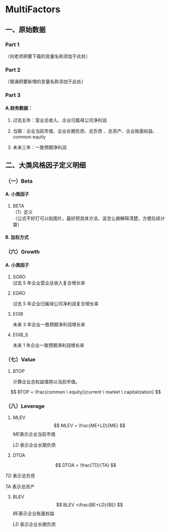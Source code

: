 # MultiFactors
## 一、原始数据
### Part 1
（何老师把要下载的变量名称添加于此处）
### Part 2
（玻澜把要新增的变量名称添加于此处）
### Part 3
#### A.财务数据：

1. 过去五年：营业总收入、企业归属母公司净利润

2. 当期：企业当前市值、企业长期负债、总负债 、总资产、企业账面权益、common equity

3. 未来三年：一致预期净利润

## 二、大类风格因子定义明细
### （一）Beta
#### A. 小类因子
1. BETA  
（1）定义  
（公式不好打可以贴图片，最好把具体方法、该怎么做解释清楚，方便后续计算）
#### B. 加权方式

### （六）Growth

#### A. 小类因子

1. SGRO  
   过去 5 年企业营业总收入复合增长率

2. EGRO 

   过去 5 年企业归属母公司净利润复合增长率

3. EGIB

    未来 3 年企业一致预期净利润增长率

4. EGIB_S 

   未来 1 年企业一致预期净利润增长率

### （七）Value

1. BTOP

    计算企业总权益值除以当前市值。

$$
BTOP = \frac{common \ equity}{current \ market \ capitalization}
$$

### （八）Leverage

1. MLEV
   $$
   MLEV = \frac{ME+LD}{ME}
   $$
   *ME*表示企业当前市值

   *LD* 表示企业长期负债

2. DTOA

$$
DTOA = \frac{TD}{TA}
$$

 *TD* 表示总负债 

 *TA* 表示总资产

3. BLEV 
   $$
   BLEV =\frac{BE+LD}{BE}
   $$
   *BE*表示企业账面权益

   *LD* 表示企业长期负债

